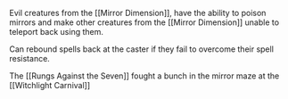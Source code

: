 Evil creatures from the [[Mirror Dimension]], have the ability to poison mirrors and make other creatures from the [[Mirror Dimension]] unable to teleport back using them.

Can rebound spells back at the caster if they fail to overcome their spell resistance.

The [[Rungs Against the Seven]] fought a bunch in the mirror maze at the [[Witchlight Carnival]]